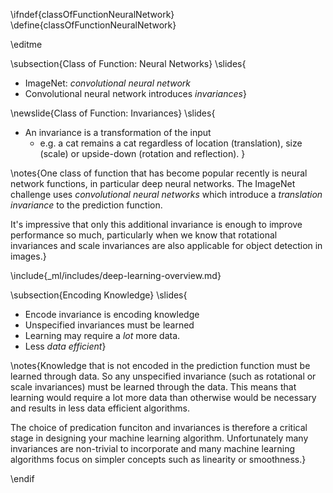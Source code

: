 \ifndef{classOfFunctionNeuralNetwork}
\define{classOfFunctionNeuralNetwork}

\editme

\subsection{Class of Function: Neural Networks}
\slides{
* ImageNet: *convolutional neural network*
* Convolutional neural network introduces *invariances*}

\newslide{Class of Function: Invariances}
\slides{
* An invariance is a transformation of the input
    * e.g. a cat remains a cat regardless of location (translation), size (scale) or upside-down (rotation and reflection).
}

\notes{One class of function that has become popular recently is neural network functions, in particular deep neural networks. The ImageNet challenge uses *convolutional neural networks* which introduce a *translation invariance* to the prediction function.

It's impressive that only this additional invariance is enough to improve performance so much, particularly when we know that rotational invariances and scale invariances are also applicable for object detection in images.}

\include{_ml/includes/deep-learning-overview.md}

\subsection{Encoding Knowledge}
\slides{
* Encode invariance is encoding knowledge
* Unspecified invariances must be learned
* Learning may require a  *lot* more data.
* Less *data efficient*}

\notes{Knowledge that is not encoded in the prediction function must be learned through data. So any unspecified invariance (such as rotational or scale invariances) must be learned through the data. This means that learning would require a lot more data than otherwise would be necessary and results in less data efficient algorithms. 

The choice of predication funciton and invariances is therefore a critical stage in designing your machine learning algorithm. Unfortunately many invariances are non-trivial to incorporate and many machine learning algorithms focus on simpler concepts such as linearity or smoothness.}

\endif
